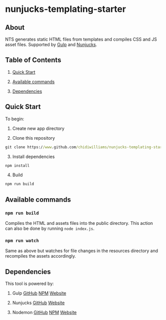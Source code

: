 # nunjucks-templating-starter

## About

NTS generates static HTML files from templates and compiles CSS and JS asset files. Supported by [Gulp](https://github.com/gulpjs/gulp) and [Nunjucks](https://github.com/mozilla/nunjucks).

## Table of Contents

1. [Quick Start](#quick-start)

2. [Available commands](#commands)

3. [Dependencies](#dependencies)

<a name="quick-start"></a>

## Quick Start

To begin:

1. Create new app directory

2. Clone this repository

```bat
git clone https://www.github.com/chidiwilliams/nunjucks-templating-starter
```

3. Install dependencies

```bat
npm install
```

4. Build

```bat
npm run build
```

<a name="commands"></a>

## Available commands

### `npm run build`

Compiles the HTML and assets files into the public directory. This action can also be done by running `node index.js`.

### `npm run watch`

Same as above but watches for file changes in the resources directory and recompiles the assets accordingly.

<a name="dependencies"></a>

## Dependencies

This tool is powered by:

1. Gulp [GitHub](https://github.com/gulpjs/gulp) [NPM](https://www.npmjs.com/package/gulp) [Website](https://gulpjs.com/)

2. Nunjucks [GitHub](https://github.com/mozilla/nunjucks) [Website](https://mozilla.github.io/nunjucks/)

3. Nodemon [GitHub](https://github.com/remy/nodemon) [NPM](https://www.npmjs.com/package/nodemon) [Website](https://nodemon.io/)
